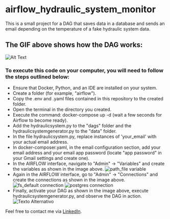 # airflow_hydraulic_system_monitor

This is a small project for a DAG that saves data in a database and sends an email depending on the temperature of a fake hydraulic system data.

## The GIF above shows how the DAG works:
![Alt Text](url_do_seu_gif)


### To execute this code on your computer, you will need to follow the steps outlined below:
* Ensure that Docker, Python, and an IDE are installed on your system.
* Create a folder (for example, "airflow").
* Copy the .env and .yaml files contained in this repository to the created folder.
* Open the terminal in the directory you created.
* Execute the command: docker-compose up -d (wait a few seconds for Airflow to become ready).
* Add the hydraulicsystem.py to the "dags" folder and the hydraulicsystemgenerator.py to the "data" folder.
* In the file hydraulicsystem.py, replace instances of 'your_email' with your actual email address.
* In docker-composer.yaml, in the email configuration section, add your email address and your email app password (locate "app password" in your Gmail settings and create one).
* In the AIRFLOW interface, navigate to "Admin" -> "Variables" and create the variables as shown in the image above.
    ![path_file variable](https://drive.google.com/file/d/1kuYOELRIio0RzbHkiBof4D1bggsUetou/view?usp=sharing)
* Again in the AIRFLOW interface, go to "Admin" -> "Connections" and create the connections as shown in the image above.
    ![fs_default connection](https://drive.google.com/file/d/1AcfIbPXZLU0chr83s5P_0weTQXWlZSNS/view?usp=sharing)
    ![postgres connection](https://drive.google.com/file/d/1oYW9pCAjEMGqN8irTOyrbl9VvVnlIS8E/view?usp=sharing)
* Finally, activate your DAG as shown in the image above, execute hydraulicsystemgenerator.py, and observe the DAG in action.
    ![Texto Alternativo](https://drive.google.com/file/d/1XA7jhMOa59n9ilvDVQcDLDtmsxE0eTq5/view?usp=drive_link)

Feel free to contact me via [LinkedIn](https://www.linkedin.com/in/thiagormfagundes/).